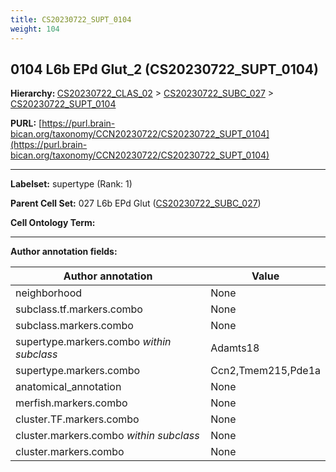 ```yaml
---
title: CS20230722_SUPT_0104
weight: 104
---
```

## 0104 L6b EPd Glut_2 (CS20230722_SUPT_0104)
<b>Hierarchy: </b>
[CS20230722_CLAS_02](../CS20230722_CLAS_02) >
[CS20230722_SUBC_027](../CS20230722_SUBC_027) >
[CS20230722_SUPT_0104](../CS20230722_SUPT_0104)

**PURL:** [https://purl.brain-bican.org/taxonomy/CCN20230722/CS20230722_SUPT_0104](https://purl.brain-bican.org/taxonomy/CCN20230722/CS20230722_SUPT_0104)

---


**Labelset:** supertype (Rank: 1)

**Parent Cell Set:** 027 L6b EPd Glut ([CS20230722_SUBC_027](../CS20230722_SUBC_027))



**Cell Ontology Term:** 

[MARKER GENES.]: #


---

[TRANSFERRED ANNOTATIONS.]: #


[AUTHOR ANNOTATION FIELDS.]: #


**Author annotation fields:**

| Author annotation | Value |
|-------------------|-------|
|neighborhood|None|
|subclass.tf.markers.combo|None|
|subclass.markers.combo|None|
|supertype.markers.combo _within subclass_|Adamts18|
|supertype.markers.combo|Ccn2,Tmem215,Pde1a|
|anatomical_annotation|None|
|merfish.markers.combo|None|
|cluster.TF.markers.combo|None|
|cluster.markers.combo _within subclass_|None|
|cluster.markers.combo|None|
